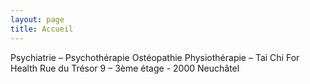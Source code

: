 ```yaml
---
layout: page
title: Accueil
---
```


Psychiatrie – Psychothérapie
Ostéopathie
Physiothérapie – Tai Chi For Health
Rue du Trésor 9 – 3ème étage - 2000 Neuchâtel
